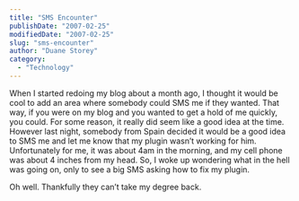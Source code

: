 ```yaml
---
title: "SMS Encounter"
publishDate: "2007-02-25"
modifiedDate: "2007-02-25"
slug: "sms-encounter"
author: "Duane Storey"
category:
  - "Technology"
---
```


When I started redoing my blog about a month ago, I thought it would be cool to add an area where somebody could SMS me if they wanted. That way, if you were on my blog and you wanted to get a hold of me quickly, you could. For some reason, it really did seem like a good idea at the time. However last night, somebody from Spain decided it would be a good idea to SMS me and let me know that my plugin wasn’t working for him. Unfortunately for me, it was about 4am in the morning, and my cell phone was about 4 inches from my head. So, I woke up wondering what in the hell was going on, only to see a big SMS asking how to fix my plugin.

Oh well. Thankfully they can’t take my degree back.